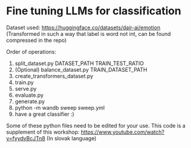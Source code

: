 # Fine tuning LLMs for classification

Dataset used: 
https://huggingface.co/datasets/dair-ai/emotion
(Transformed in such a way that label is word not int, can be found compressed in the repo)

Order of operations:
1. split_dataset.py DATASET_PATH TRAIN_TEST_RATIO
2. (Optional) balance_dataset.py TRAIN_DATASET_PATH
3. create_transformers_dataset.py
4. train.py
5. serve.py
6. evaluate.py
7. generate.py
8. python -m wandb sweep sweep.yml
9. have a great classifier :)

Some of these python files need to be edited for your use. This code is
a supplement of this workshop: https://www.youtube.com/watch?v=fyydvBcJTn8
(In slovak language)



